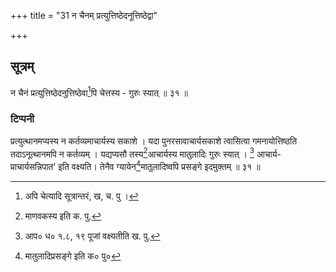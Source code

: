 +++
title = "31 न चैनम् प्रत्युत्तिष्ठेदनूत्तिष्ठेद्वा"

+++
## सूत्रम्
न चैनं प्रत्युत्तिष्ठेदनुत्तिष्ठेवा[^२]पि चेत्तस्य -
गुरुः स्यात् ॥ ३१ ॥  

[^२]: अपि चेत्यादि सूत्रान्तरं, ख, च. पु ।  

### टिप्पनी
प्रत्युत्थानमप्यस्य न कर्तव्यमाचार्यस्य सकाशे । यदा पुनरसावाचार्यसकाशे त्वासित्वा गमनायोत्तिष्ठति तदाऽनूत्थानमपि न कर्तव्यम् । यद्यप्यसौ तस्य[^२१]आचार्यस्य मातुलादिः गुरुः स्यात् । [^२२] आचार्य-प्राचार्यसन्निपात' इति वक्ष्यति। तेनैव ग्यायेन[^२३]मातुलादिष्वपि प्रसङ्गे इदमुक्तम् ॥ ३१ ॥

[^२१]: माणवकस्य इति क. पु.  

[^२२]: आप० ध० १.८, १९ पूजां वक्ष्यतीति ख. पु.  

[^२३]: मातुलादिप्रसङ्गे इति क० पु०  
